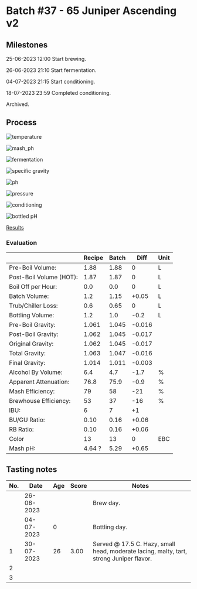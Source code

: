 # Batch #37 - 65 Juniper Ascending v2

## Milestones

25-06-2023 12:00 Start brewing.

26-06-2023 21:10 Start fermentation.

04-07-2023 21:15 Start conditioning.

18-07-2023 23:59 Completed conditioning.

Archived.

## Process

![temperature](temperature.png)

![mash_ph](mash_ph.png)

![fermentation](fermentation.png)

![specific gravity](gravity.png)

![ph](ph.png)

![pressure](pressure.png)

![conditioning](conditioning.png)

![bottled pH](bottled_ph.png)

[Results](./Batch__results.pdf)

### Evaluation

|                         | Recipe | Batch | Diff   | Unit |
|-------------------------|--------|-------|--------|------|
| Pre-Boil Volume:        | 1.88   | 1.88  |  0     | L    |
| Post-Boil Volume (HOT): | 1.87   | 1.87  |  0     | L    |
| Boil Off per Hour:      | 0.0    | 0.0   |  0     | L    |
| Batch Volume:           | 1.2    | 1.15  | +0.05  | L    |
| Trub/Chiller Loss:      | 0.6    | 0.65  |  0     | L    |
| Bottling Volume:        | 1.2    | 1.0   | -0.2   | L    |
| Pre-Boil Gravity:       | 1.061  | 1.045 | -0.016 |      |
| Post-Boil Gravity:      | 1.062  | 1.045 | -0.017 |      |
| Original Gravity:       | 1.062  | 1.045 | -0.017 |      |
| Total Gravity:          | 1.063  | 1.047 | -0.016 |      |
| Final Gravity:          | 1.014  | 1.011 | -0.003 |      |
| Alcohol By Volume:      | 6.4    | 4.7   | -1.7   | %    |
| Apparent Attenuation:   | 76.8   | 75.9  | -0.9   | %    |
| Mash Efficiency:        | 79     | 58    | -21    | %    |
| Brewhouse Efficiency:   | 53     | 37    | -16    | %    |
| IBU:                    | 6      | 7     | +1     |      |
| BU/GU Ratio:            | 0.10   | 0.16  | +0.06  |      |
| RB Ratio:               | 0.10   | 0.16  | +0.06  |      |
| Color                   | 13     | 13    |  0     | EBC  |
| Mash pH:                | 4.64 ? | 5.29  | +0.65  |      |

## Tasting notes

| No. | Date       | Age | Score | Notes |
|-----|------------|-----|-------|-------|
|     | 26-06-2023 |     |       | Brew day. |
|     | 04-07-2023 |   0 |       | Bottling day. |
|   1 | 30-07-2023 |  26 | 3.00  | Served @ 17.5 C. Hazy, small head, moderate lacing, malty, tart, strong Juniper flavor. |
|   2 |            |     |       |  |
|   3 |            |     |       |  |
